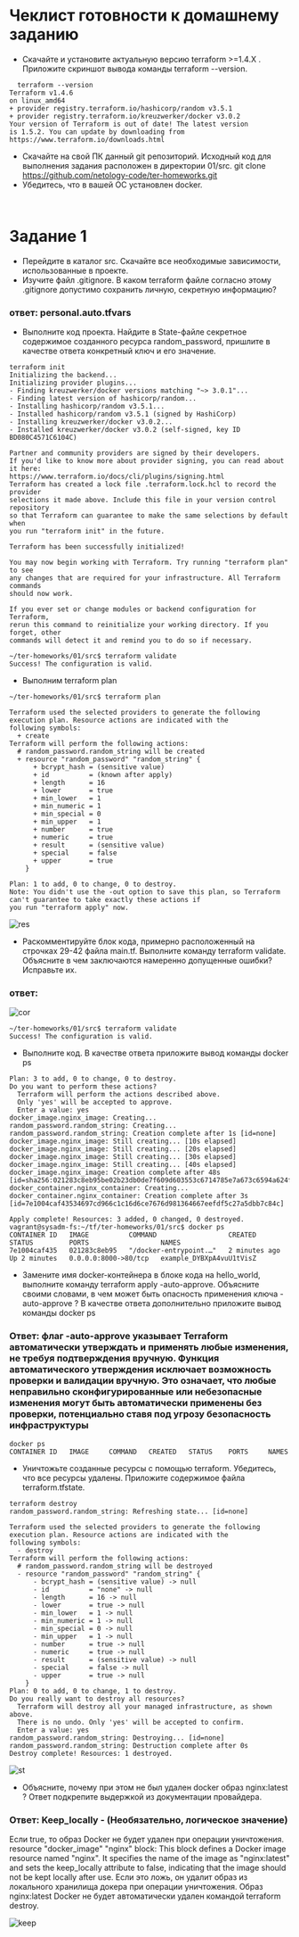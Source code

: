 # Чеклист готовности к домашнему заданию
- Скачайте и установите актуальную версию terraform >=1.4.X . Приложите скриншот вывода команды terraform --version.
```
  terraform --version
Terraform v1.4.6
on linux_amd64
+ provider registry.terraform.io/hashicorp/random v3.5.1
+ provider registry.terraform.io/kreuzwerker/docker v3.0.2
Your version of Terraform is out of date! The latest version
is 1.5.2. You can update by downloading from https://www.terraform.io/downloads.html
```
- Скачайте на свой ПК данный git репозиторий. Исходный код для выполнения задания расположен в директории 01/src.
 git clone https://github.com/netology-code/ter-homeworks.git 
- Убедитесь, что в вашей ОС установлен docker.
```


```
# Задание 1
- Перейдите в каталог src. Скачайте все необходимые зависимости, использованные в проекте.
- Изучите файл .gitignore. В каком terraform файле согласно этому .gitignore допустимо сохранить личную, секретную информацию?
### ответ: personal.auto.tfvars
- Выполните код проекта. Найдите в State-файле секретное содержимое созданного ресурса random_password, пришлите в качестве ответа конкретный ключ и его значение.

```
terraform init
Initializing the backend...
Initializing provider plugins...
- Finding kreuzwerker/docker versions matching "~> 3.0.1"...
- Finding latest version of hashicorp/random...
- Installing hashicorp/random v3.5.1...
- Installed hashicorp/random v3.5.1 (signed by HashiCorp)
- Installing kreuzwerker/docker v3.0.2...
- Installed kreuzwerker/docker v3.0.2 (self-signed, key ID BD080C4571C6104C)

Partner and community providers are signed by their developers.
If you'd like to know more about provider signing, you can read about it here:
https://www.terraform.io/docs/cli/plugins/signing.html
Terraform has created a lock file .terraform.lock.hcl to record the provider
selections it made above. Include this file in your version control repository
so that Terraform can guarantee to make the same selections by default when
you run "terraform init" in the future.

Terraform has been successfully initialized!

You may now begin working with Terraform. Try running "terraform plan" to see
any changes that are required for your infrastructure. All Terraform commands
should now work.

If you ever set or change modules or backend configuration for Terraform,
rerun this command to reinitialize your working directory. If you forget, other
commands will detect it and remind you to do so if necessary.

~/ter-homeworks/01/src$ terraform validate
Success! The configuration is valid.
```
- Выполним terraform plan
```
~/ter-homeworks/01/src$ terraform plan

Terraform used the selected providers to generate the following execution plan. Resource actions are indicated with the
following symbols:
  + create
Terraform will perform the following actions:
  # random_password.random_string will be created
  + resource "random_password" "random_string" { 
      + bcrypt_hash = (sensitive value)
      + id          = (known after apply)
      + length      = 16
      + lower       = true
      + min_lower   = 1
      + min_numeric = 1
      + min_special = 0
      + min_upper   = 1
      + number      = true
      + numeric     = true
      + result      = (sensitive value)
      + special     = false
      + upper       = true
    }

Plan: 1 to add, 0 to change, 0 to destroy.
Note: You didn't use the -out option to save this plan, so Terraform can't guarantee to take exactly these actions if
you run "terraform apply" now.
```
![res](https://github.com/EVolgina/devops27-tf/blob/main/result.PNG)

- Раскомментируйте блок кода, примерно расположенный на строчках 29-42 файла main.tf. Выполните команду terraform validate. Объясните в чем заключаются намеренно допущенные ошибки? Исправьте их.
### ответ:
![cor](https://github.com/EVolgina/devops27-tf/blob/main/corect.PNG)
```
~/ter-homeworks/01/src$ terraform validate
Success! The configuration is valid.
```
- Выполните код. В качестве ответа приложите вывод команды docker ps
```
Plan: 3 to add, 0 to change, 0 to destroy.
Do you want to perform these actions?
  Terraform will perform the actions described above.
  Only 'yes' will be accepted to approve.
  Enter a value: yes
docker_image.nginx_image: Creating...
random_password.random_string: Creating...
random_password.random_string: Creation complete after 1s [id=none]
docker_image.nginx_image: Still creating... [10s elapsed]
docker_image.nginx_image: Still creating... [20s elapsed]
docker_image.nginx_image: Still creating... [30s elapsed]
docker_image.nginx_image: Still creating... [40s elapsed]
docker_image.nginx_image: Creation complete after 48s [id=sha256:021283c8eb95be02b23db0de7f609d603553c6714785e7a673c6594a624ffbdanginx:latest]
docker_container.nginx_container: Creating...
docker_container.nginx_container: Creation complete after 3s [id=7e1004caf43534697cd966c1c16d6ce7676d981364667eefdf5c27a5dbb7c84c]

Apply complete! Resources: 3 added, 0 changed, 0 destroyed.
vagrant@sysadm-fs:~/tf/ter-homeworks/01/src$ docker ps
CONTAINER ID   IMAGE          COMMAND                  CREATED         STATUS         PORTS                  NAMES
7e1004caf435   021283c8eb95   "/docker-entrypoint.…"   2 minutes ago   Up 2 minutes   0.0.0.0:8000->80/tcp   example_DYBXpA4vuU1tVisZ

```
- Замените имя docker-контейнера в блоке кода на hello_world, выполните команду terraform apply -auto-approve. Объясните своими словами, в чем может быть опасность применения ключа -auto-approve ? В качестве ответа дополнительно приложите вывод команды docker ps
### Ответ: флаг -auto-approve указывает Terraform автоматически утверждать и применять любые изменения, не требуя подтверждения вручную. Функция автоматического утверждения исключает возможность проверки и валидации вручную. Это означает, что любые неправильно сконфигурированные или небезопасные изменения могут быть автоматически применены без проверки, потенциально ставя под угрозу безопасность инфраструктуры
```
docker ps
CONTAINER ID   IMAGE     COMMAND   CREATED   STATUS    PORTS     NAMES
```
- Уничтожьте созданные ресурсы с помощью terraform. Убедитесь, что все ресурсы удалены. Приложите содержимое файла terraform.tfstate.
```
terraform destroy
random_password.random_string: Refreshing state... [id=none]

Terraform used the selected providers to generate the following execution plan. Resource actions are indicated with the
following symbols:
  - destroy
Terraform will perform the following actions:
  # random_password.random_string will be destroyed
  - resource "random_password" "random_string" {
      - bcrypt_hash = (sensitive value) -> null
      - id          = "none" -> null
      - length      = 16 -> null
      - lower       = true -> null
      - min_lower   = 1 -> null
      - min_numeric = 1 -> null
      - min_special = 0 -> null
      - min_upper   = 1 -> null
      - number      = true -> null
      - numeric     = true -> null
      - result      = (sensitive value) -> null
      - special     = false -> null
      - upper       = true -> null
    }
Plan: 0 to add, 0 to change, 1 to destroy.
Do you really want to destroy all resources?
  Terraform will destroy all your managed infrastructure, as shown above.
  There is no undo. Only 'yes' will be accepted to confirm.
  Enter a value: yes
random_password.random_string: Destroying... [id=none]
random_password.random_string: Destruction complete after 0s
Destroy complete! Resources: 1 destroyed.
```
![st](https://github.com/EVolgina/devops27-tf/blob/main/state.PNG)
- Объясните, почему при этом не был удален docker образ nginx:latest ? Ответ подкрепите выдержкой из документации провайдера.
### Ответ: Keep_locally - (Необязательно, логическое значение) 
Если true, то образ Docker не будет удален при операции уничтожения.
resource "docker_image" "nginx" block: This block defines a Docker image resource named "nginx". It specifies the name of the image as "nginx:latest" and sets the keep_locally attribute to false, indicating that the image should not be kept locally after use.
Если это ложь, он удалит образ из локального хранилища докера при операции уничтожения.
Образ nginx:latest Docker не будет автоматически удален командой terraform destroy.

![keep](https://github.com/EVolgina/devops27-tf/blob/main/keep.PNG)
